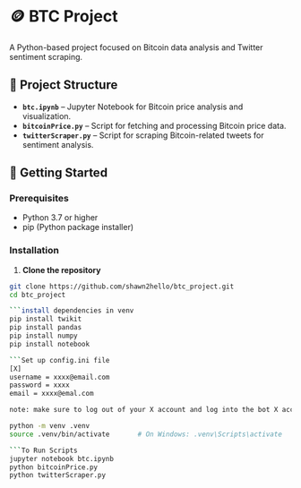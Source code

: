# 🪙 BTC Project

A Python-based project focused on Bitcoin data analysis and Twitter sentiment scraping.

## 📁 Project Structure

- **`btc.ipynb`** – Jupyter Notebook for Bitcoin price analysis and visualization.
- **`bitcoinPrice.py`** – Script for fetching and processing Bitcoin price data.
- **`twitterScraper.py`** – Script for scraping Bitcoin-related tweets for sentiment analysis.

## 🚀 Getting Started

### Prerequisites

- Python 3.7 or higher
- pip (Python package installer)

### Installation

1. **Clone the repository**

```bash
git clone https://github.com/shawn2hello/btc_project.git
cd btc_project

```install dependencies in venv
pip install twikit
pip install pandas
pip install numpy
pip install notebook

```Set up config.ini file
[X]
username = xxxx@email.com
password = xxxx
email = xxxx@emal.com

note: make sure to log out of your X account and log into the bot X account

python -m venv .venv
source .venv/bin/activate       # On Windows: .venv\Scripts\activate

```To Run Scripts
jupyter notebook btc.ipynb
python bitcoinPrice.py
python twitterScraper.py

